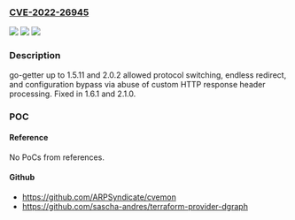 ### [CVE-2022-26945](https://cve.mitre.org/cgi-bin/cvename.cgi?name=CVE-2022-26945)
![](https://img.shields.io/static/v1?label=Product&message=n%2Fa&color=blue)
![](https://img.shields.io/static/v1?label=Version&message=n%2Fa&color=blue)
![](https://img.shields.io/static/v1?label=Vulnerability&message=n%2Fa&color=brighgreen)

### Description

go-getter up to 1.5.11 and 2.0.2 allowed protocol switching, endless redirect, and configuration bypass via abuse of custom HTTP response header processing. Fixed in 1.6.1 and 2.1.0.

### POC

#### Reference
No PoCs from references.

#### Github
- https://github.com/ARPSyndicate/cvemon
- https://github.com/sascha-andres/terraform-provider-dgraph

